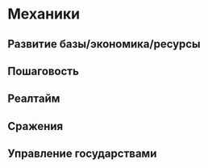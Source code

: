 # Механики
## Развитие базы/экономика/ресурсы
## Пошаговость
## Реалтайм
## Сражения
## Управление государствами